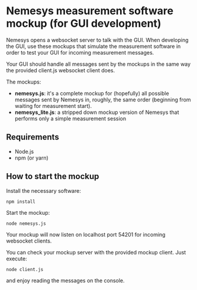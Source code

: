 # Nemesys measurement software mockup (for GUI development)

Nemesys opens a websocket server to talk with the GUI. When developing the GUI, use these mockups that simulate the measurement software in order to test your GUI for incoming measurement messages.

Your GUI should handle all messages sent by the mockups in the same way the provided client.js websocket client does.

The mockups:

* **nemesys.js**: it's a complete mockup for (hopefully) all possible messages sent by Nemesys in, roughly, the same order (beginning from waiting for measurement start).
* **nemesys_lite.js**: a stripped down mockup version of Nemesys that performs only a simple measurement session

## Requirements

* Node.js
* npm (or yarn)

## How to start the mockup

Install the necessary software:

```
npm install
```

Start the mockup:

```
node nemesys.js
```

Your mockup will now listen on localhost port 54201 for incoming websocket clients.

You can check your mockup server with the provided mockup client. Just execute:

```
node client.js
```

and enjoy reading the messages on the console.

